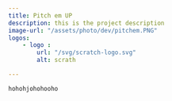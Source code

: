 ```yaml
---
title: Pitch em UP
description: this is the project description
image-url: "/assets/photo/dev/pitchem.PNG"
logos: 
    - logo : 
        url: "/svg/scratch-logo.svg"
        alt: scrath

---
```

    hohohjohohooho